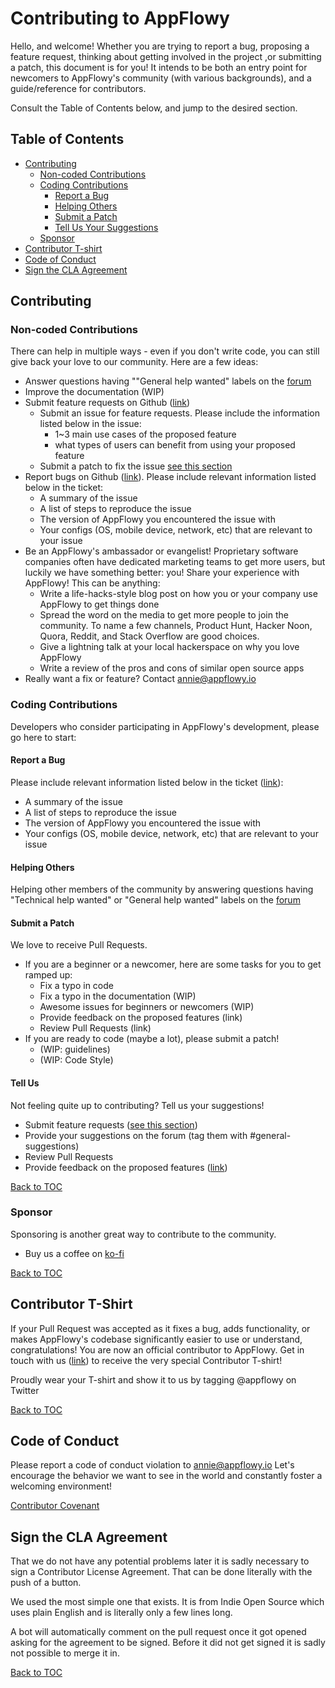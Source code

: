 # Contributing to AppFlowy 

Hello, and welcome! Whether you are trying to report a bug, proposing a feature request,  thinking about getting involved in the project ,or submitting a patch, this document is for you! It intends to be both an entry point for newcomers to AppFlowy's community (with various backgrounds), and a guide/reference for contributors. 

Consult the Table of Contents below, and jump to the desired section.

## Table of Contents
- [Contributing](#contributing)
  - [Non-coded Contributions](#non-coded-contributions)
  - [Coding Contributions](#coding-contributions)
    - [Report a Bug](#report-a-bug)
    - [Helping Others](#helping-others)
    - [Submit a Patch](#submit-a-patch)
    - [Tell Us Your Suggestions](#tell-us)
  - [Sponsor](#sponsor)
- [Contributor T-shirt](#contributor-t-shirt)
- [Code of Conduct](#code-of-conduct)
- [Sign the CLA Agreement](#sign-the-cla-agreement)


## Contributing

### Non-coded Contributions

There can help in multiple ways - even if you don't write code, you can still give back your love to our community. Here are a few ideas:

- Answer questions having ""General help wanted" labels on the [forum](https://github.com/AppFlowy-IO/appflowy/discussions)
- Improve the documentation (WIP)
- Submit feature requests on Github ([link](https://github.com/AppFlowy-IO/appflowy/issues))
    - Submit an issue for feature requests. Please include the information listed below in the issue:
        - 1~3 main use cases of the proposed feature
        - what types of users can benefit from using your proposed feature
    - Submit a patch to fix the issue [see this section](#submit-a-patch)
- Report bugs on Github ([link](https://github.com/AppFlowy-IO/appflowy/issues)). Please include relevant information listed below in the ticket:
    - A summary of the issue
    - A list of steps to reproduce the issue
    - The version of AppFlowy you encountered the issue with
    - Your configs (OS, mobile device, network, etc) that are relevant to your issue
- Be an AppFlowy's ambassador or evangelist! Proprietary software companies often have dedicated marketing teams to get more users, but luckily we have something better: you! Share your experience with AppFlowy! This can be anything:
    - Write a life-hacks-style blog post on how you or your company use AppFlowy to get things done
    - Spread the word on the media to get more people to join the community. To name a few channels, Product Hunt, Hacker Noon, Quora, Reddit, and Stack Overflow are good choices.
    - Give a lightning talk at your local hackerspace on why you love AppFlowy
    - Write a review of the pros and cons of similar open source apps
- Really want a fix or feature? Contact annie@appflowy.io


### Coding Contributions

Developers who consider participating in AppFlowy's development, please go here to start:

#### Report a Bug

Please include relevant information listed below in the ticket ([link](https://github.com/AppFlowy-IO/appflowy/issues)):
- A summary of the issue
- A list of steps to reproduce the issue
- The version of AppFlowy you encountered the issue with
- Your configs (OS, mobile device, network, etc) that are relevant to your issue
   
#### Helping Others

Helping other members of the community by answering questions having "Technical help wanted" or "General help wanted" labels on the [forum](https://github.com/AppFlowy-IO/appflowy/discussions)

#### Submit a Patch

We love to receive Pull Requests.
- If you are a beginner or a newcomer, here are some tasks for you to get ramped up:
    - Fix a typo in code
    - Fix a typo in the documentation (WIP)
    - Awesome issues for beginners or newcomers (WIP)
    - Provide feedback on the proposed features (link)
    - Review Pull Requests (link)
- If you are ready to code (maybe a lot), please submit a patch!
    - (WIP: guidelines)
    - (WIP: Code Style)

#### Tell Us

Not feeling quite up to contributing? Tell us your suggestions!
- Submit feature requests ([see this section](#non-coded-contributions))
- Provide your suggestions on the forum (tag them with #general-suggestions)
- Review Pull Requests
- Provide feedback on the proposed features ([link](https://github.com/AppFlowy-IO/appflowy/issues))

[Back to TOC](#table-of-contents)


### Sponsor

Sponsoring is another great way to contribute to the community. 
- Buy us a coffee on [ko-fi](https://ko-fi.com/appflowy)

[Back to TOC](#table-of-contents)


## Contributor T-Shirt

If your Pull Request was accepted as it fixes a bug, adds functionality, or makes AppFlowy's codebase significantly easier to use or understand, congratulations! You are now an official contributor to AppFlowy. Get in touch with us ([link](https://tally.so/r/mKP5z3)) to receive the very special Contributor T-shirt!

Proudly wear your T-shirt and show it to us by tagging @appflowy on Twitter

[Back to TOC](#table-of-contents)

## Code of Conduct

Please report a code of conduct violation to annie@appflowy.io
Let's encourage the behavior we want to see in the world and constantly foster a welcoming environment!

[Contributor Covenant](https://www.contributor-covenant.org/version/2/0/code_of_conduct/)

## Sign the CLA Agreement

That we do not have any potential problems later it is sadly necessary to sign a Contributor License Agreement. That can be done literally with the push of a button.

We used the most simple one that exists. It is from Indie Open Source which uses plain English and is literally only a few lines long.

A bot will automatically comment on the pull request once it got opened asking for the agreement to be signed. Before it did not get signed it is sadly not possible to merge it in.

[Back to TOC](#table-of-contents)
